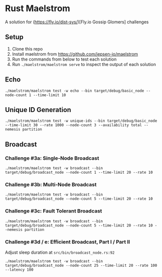 # Rust Maelstrom

A solution for (https://fly.io/dist-sys/)[Fly.io Gossip Glomers] challenges

## Setup

1. Clone this repo
2. Install maelstrom from https://github.com/jepsen-io/maelstrom
3. Run the commands from below to test each solution
4. Run `./maelstrom/maelstrom serve` to inspect the output of each solution

## Echo

`./maelstrom/maelstrom test -w echo --bin target/debug/basic_node --node-count 1 --time-limit 10`

## Unique ID Generation

`./maelstrom/maelstrom test -w unique-ids --bin target/debug/basic_node --time-limit 30 --rate 1000 --node-count 3 --availability total --nemesis partition`

## Broadcast

### Challenge #3a: Single-Node Broadcast

`./maelstrom/maelstrom test -w broadcast --bin target/debug/broadcast_node --node-count 1 --time-limit 20 --rate 10`

### Challenge #3b: Multi-Node Broadcast

`./maelstrom/maelstrom test -w broadcast --bin target/debug/broadcast_node --node-count 5 --time-limit 20 --rate 10`

### Challenge #3c: Fault Tolerant Broadcast

`./maelstrom/maelstrom test -w broadcast --bin target/debug/broadcast_node --node-count 5 --time-limit 20 --rate 10 --nemesis partition`

### Challenge #3d / e: Efficient Broadcast, Part I / Part II

Adjust sleep duration at `src/bin/broadcast_node.rs:92`

`./maelstrom/maelstrom test -w broadcast --bin target/debug/broadcast_node --node-count 25 --time-limit 20 --rate 100 --latency 100`

